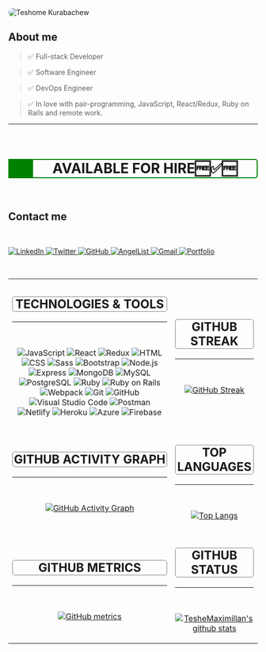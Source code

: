 <img style="border-radius: 10px; " src="https://user-images.githubusercontent.com/51437483/167796131-035958e4-e073-4bb5-b915-0b2cb3c83736.png" alt="Teshome Kurabachew" />

<br />

## About me

> ✅ Full-stack Developer

> ✅ Software Engineer

> ✅ DevOps Engineer

> ✅ In love with pair-programming, JavaScript, React/Redux, Ruby on Rails and remote work.

---

<br />
<h1 style="text-align: center; border: 2px solid green; border-radius: 0 5px 5px 0; border-left: 50px solid green;"><strong>AVAILABLE FOR HIRE🆓✅🆓</strong></h1>

<br />


## Contact me

   <br />
    <p>
        <a href="https://www.linkedin.com/in/teshome-kurabachew/">
            <img src="https://img.shields.io/badge/LinkedIn-0077B5?style=for-the-badge&logo=linkedin&logoColor=white" alt="LinkedIn" />
        </a>
        <a href="https://twitter.com/TesheKura">
            <img src="https://img.shields.io/badge/Twitter-1DA1F2?style=for-the-badge&logo=twitter&logoColor=white" alt="Twitter" />
        </a>
        <a href="https://github.com/TesheMaximillan/" target="_blank">
            <img src="https://img.shields.io/badge/GitHub-100000?style=for-the-badge&logo=github&logoColor=white" alt="GitHub" />
        </a>
        <a href="https://angel.co/u/teshome-kurabachew" target="_blank">
            <img src="https://img.shields.io/badge/AngelList-000000?style=for-the-badge&logo=angellist&logoColor=white" alt="AngelList" />
        </a>
        <a href="dear.teshe@gmail.com" target="_blank">
            <img src="https://img.shields.io/badge/Gmail-D14836?style=for-the-badge&logo=gmail&logoColor=white" alt="Gmail" />
        </a>
        <a href="https://teshemaximillan.github.io/Portfolio/" target="_blank">
            <img src="https://img.shields.io/badge/Portfolio-100000?style=for-the-badge&logo=github&logoColor=white" alt="Portfolio" />
        </a>
    </p>

<br />

<table  style="table-layout: fixed ; width: 100%; text-align: center;">
<tbody>
<tr>
<td style="vertical-align: top;">
    <h2 style="border: 1px solid grey; border-radius: 5px;">TECHNOLOGIES & TOOLS</h2><hr /><br />
    <p>
        <img src="https://img.shields.io/badge/Code-JavaScript-informational?style=flat&logo=javascript&logoColor=white&color=2bbc8a" alt="JavaScript" />
        <img src="https://img.shields.io/badge/Code-React-informational?style=flat&logo=react&logoColor=white&color=2bbc8a" alt="React" />
        <img src="https://img.shields.io/badge/Code-Redux-informational?style=flat&logo=redux&logoColor=white&color=2bbc8a" alt="Redux" />
        <img src="https://img.shields.io/badge/Code-HTML-informational?style=flat&logo=html5&logoColor=white&color=2bbc8a" alt="HTML" />
        <img src="https://img.shields.io/badge/Code-CSS-informational?style=flat&logo=css3&logoColor=white&color=2bbc8a" alt="CSS" />
        <img src="https://img.shields.io/badge/Code-Sass-informational?style=flat&logo=sass&logoColor=white&color=2bbc8a" alt="Sass" />
        <img src="https://img.shields.io/badge/Code-Bootstrap-informational?style=flat&logo=bootstrap&logoColor=white&color=2bbc8a" alt="Bootstrap" />
        <img src="https://img.shields.io/badge/Code-Node.js-informational?style=flat&logo=node.js&logoColor=white&color=2bbc8a" alt="Node.js" />
        <img src="https://img.shields.io/badge/Code-Express-informational?style=flat&logo=express&logoColor=white&color=2bbc8a" alt="Express" />
        <img src="https://img.shields.io/badge/Code-MongoDB-informational?style=flat&logo=mongodb&logoColor=white&color=2bbc8a" alt="MongoDB" />
        <img src="https://img.shields.io/badge/Code-MySQL-informational?style=flat&logo=mysql&logoColor=white&color=2bbc8a" alt="MySQL" />
        <img src="https://img.shields.io/badge/Code-PostgreSQL-informational?style=flat&logo=postgresql&logoColor=white&color=2bbc8a" alt="PostgreSQL" />
        <img src="https://img.shields.io/badge/Code-Ruby-informational?style=flat&logo=ruby&logoColor=white&color=2bbc8a" alt="Ruby" />
        <img src="https://img.shields.io/badge/Code-Ruby_on_Rails-informational?style=flat&logo=ruby-on-rails&logoColor=white&color=2bbc8a" alt="Ruby on Rails" />
        <img src="https://img.shields.io/badge/Code-Webpack-informational?style=flat&logo=webpack&logoColor=white&color=2bbc8a" alt="Webpack" />
        <img src="https://img.shields.io/badge/Code-Git-informational?style=flat&logo=git&logoColor=white&color=2bbc8a" alt="Git" />
        <img src="https://img.shields.io/badge/Code-GitHub-informational?style=flat&logo=github&logoColor=white&color=2bbc8a" alt="GitHub" />
        <img src="https://img.shields.io/badge/Code-Visual_Studio_Code-informational?style=flat&logo=visual-studio-code&logoColor=white&color=2bbc8a" alt="Visual Studio Code" />
        <img src="https://img.shields.io/badge/Code-Postman-informational?style=flat&logo=postman&logoColor=white&color=2bbc8a" alt="Postman" />
        <img src="https://img.shields.io/badge/Code-Netlify-informational?style=flat&logo=netlify&logoColor=white&color=2bbc8a" alt="Netlify" />
        <img src="https://img.shields.io/badge/Code-Heroku-informational?style=flat&logo=heroku&logoColor=white&color=2bbc8a" alt="Heroku" />
        <img src="https://img.shields.io/badge/Code-Azure-informational?style=flat&logo=azure&logoColor=white&color=2bbc8a" alt="Azure" />
        <img src="https://img.shields.io/badge/Code-Firebase-informational?style=flat&logo=firebase&logoColor=white&color=2bbc8a" alt="Firebase" />
    </P></td>

<td><h2 style="border: 1px solid grey; border-radius: 5px;">GITHUB STREAK</h2><hr /><br />


[![GitHub Streak](https://github-readme-streak-stats.herokuapp.com/?user=TesheMaximillan&theme=tokyonight)](https://git.io/streak-stats) </td>

</tr>
<tr>
<td><h2 style="border: 1px solid grey; border-radius: 5px;">GITHUB ACTIVITY GRAPH</h2><hr /><br />

[![GitHub Activity Graph](https://activity-graph.herokuapp.com/graph?username=TesheMaximillan&theme=tokyonight)](https://github.com/TesheMaximillan/github-readme-stats) </td>

<td style="vertical-align: top;">
<h2 style="border: 1px solid grey; border-radius: 5px;">TOP LANGUAGES</h2><hr /><br />

[![Top Langs](https://github-readme-stats.vercel.app/api/top-langs/?username=TesheMaximillan&layout=compact&theme=tokyonight)](https://github.com/TesheMaximillan/github-readme-stats) </td>
</tr>

<tr>
<td><h2 style="border: 1px solid grey; border-radius: 5px;">GITHUB METRICS</h2><hr /><br />

[![GitHub metrics](https://metrics.lecoq.io/TesheMaximillan?template=classic&base.header=0&base.metadata=0&languages=1&isocalendar=1&isocalendar.duration=half-year&config.timezone=Europe%2FLondon)](https://github.com/TesheMaximillan/github-readme-stats) </td>

<td>
    <h2 style="border: 1px solid grey; border-radius: 5px;">GITHUB STATUS</h2>
    <hr />
    <br />


[![TesheMaximillan's github stats](https://github-readme-stats.vercel.app/api?username=TesheMaximillan&show_icons=true&theme=tokyonight)](https://github.com/TesheMaximillan/github-readme-stats) </td>
</tr>
</tbody>
</table>
